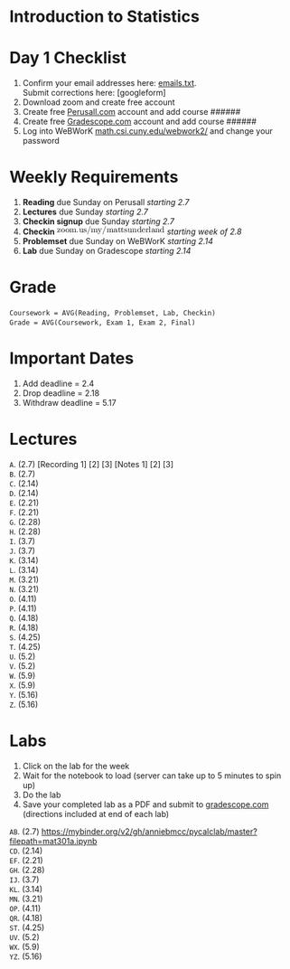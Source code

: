 # Introduction to Statistics

# Day 1 Checklist
1. Confirm your email addresses here: [emails.txt](./emails.txt).  
   Submit corrections here: [googleform]
1. Download zoom and create free account
1. Create free [Perusall.com](https://www.perusall.com) account and add course ######
1. Create free [Gradescope.com](https://www.gradescope.com) account and add course ######
1. Log into WeBWorK [math.csi.cuny.edu/webwork2/](https://www.math.csi.cuny.edu/webwork2/) and change your password

# Weekly Requirements
1. **Reading** due Sunday on Perusall _starting 2.7_
1. **Lectures** due Sunday _starting 2.7_
1. **Checkin signup** due Sunday _starting 2.7_
1. **Checkin** ![other](../other.png) _starting week of 2.8_
1. **Problemset** due Sunday on WeBWorK _starting 2.14_
1. **Lab** due Sunday on Gradescope _starting 2.14_

# Grade
`Coursework = AVG(Reading, Problemset, Lab, Checkin)`  
`Grade = AVG(Coursework, Exam 1, Exam 2, Final)`

# Important Dates
1. Add deadline = 2.4
1. Drop deadline = 2.18
1. Withdraw deadline = 5.17

# Lectures
`A`. (2.7) [Recording 1] [2] [3] [Notes 1] [2] [3]  
`B`. (2.7)  
`C`. (2.14)  
`D`. (2.14)  
`E`. (2.21)  
`F`. (2.21)  
`G`. (2.28)  
`H`. (2.28)  
`I`. (3.7)  
`J`. (3.7)  
`K`. (3.14)  
`L`. (3.14)  
`M`. (3.21)  
`N`. (3.21)  
`O`. (4.11)  
`P`. (4.11)  
`Q`. (4.18)  
`R`. (4.18)  
`S`. (4.25)  
`T`. (4.25)  
`U`. (5.2)  
`V`. (5.2)  
`W`. (5.9)  
`X`. (5.9)  
`Y`. (5.16)  
`Z`. (5.16)  

# Labs
1. Click on the lab for the week
1. Wait for the notebook to load
(server can take up to 5 minutes to spin up)
1. Do the lab
1. Save your completed lab as a PDF
and submit to [gradescope.com](https://www.gradescope.com)
(directions included at end of each lab)

`AB`. (2.7) https://mybinder.org/v2/gh/anniebmcc/pycalclab/master?filepath=mat301a.ipynb  
`CD`. (2.14)  
`EF`. (2.21)  
`GH`. (2.28)  
`IJ`. (3.7)  
`KL`. (3.14)  
`MN`. (3.21)  
`OP`. (4.11)  
`QR`. (4.18)  
`ST`. (4.25)  
`UV`. (5.2)  
`WX`. (5.9)  
`YZ`. (5.16)  
